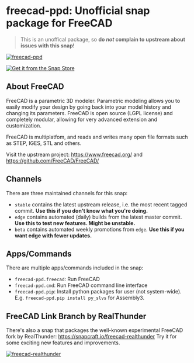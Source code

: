 # freecad-ppd: Unofficial snap package for FreeCAD

> This is an unoffical package, so **do _not_ complain to upstream about issues with this snap!**

[![freecad-ppd](https://snapcraft.io/freecad-ppd/badge.svg)](https://snapcraft.io/freecad-ppd)

[![Get it from the Snap Store](https://snapcraft.io/static/images/badges/en/snap-store-black.svg)](https://snapcraft.io/freecad-ppd)

## About FreeCAD

FreeCAD is a parametric 3D modeler. Parametric modeling
allows you to easily modify your design by going back into
your model history and changing its parameters. FreeCAD is
open source (LGPL license) and completely modular, allowing
for very advanced extension and customization.

FreeCAD is multiplatfom, and reads and writes many open
file formats such as STEP, IGES, STL and others.

Visit the upstream project: https://www.freecad.org/ and https://github.com/FreeCAD/FreeCAD/

## Channels

There are three maintained channels for this snap:

- `stable` contains the latest upstream release, i.e. the most recent tagged commit. **Use this if you don't know what you're doing.**
- `edge` contains automated (daily) builds from the latest master commit. **Use this to test new features. Might be unstable.**
- `beta` contains automated weekly promotions from `edge`. **Use this if you want edge with fewer updates.**

## Apps/Commands

There are multiple apps/commands included in the snap:

- `freecad-ppd.freecad`:  Run FreeCAD
- `freecad-ppd.cmd`:      Run FreeCAD command line interface
- `freecad-ppd.pip`:      Install python packages for user (not system-wide). 
                          E.g. `freecad-ppd.pip install py_slvs` for Assembly3. 
                          
## FreeCAD Link Branch by RealThunder

There's also a snap that packages the well-known experimental FreeCAD fork by RealThunder: https://snapcraft.io/freecad-realthunder
Try it for some exciting new features and improvements.

[![freecad-realthunder](https://snapcraft.io/freecad-realthunder/badge.svg)](https://snapcraft.io/freecad-realthunder)

